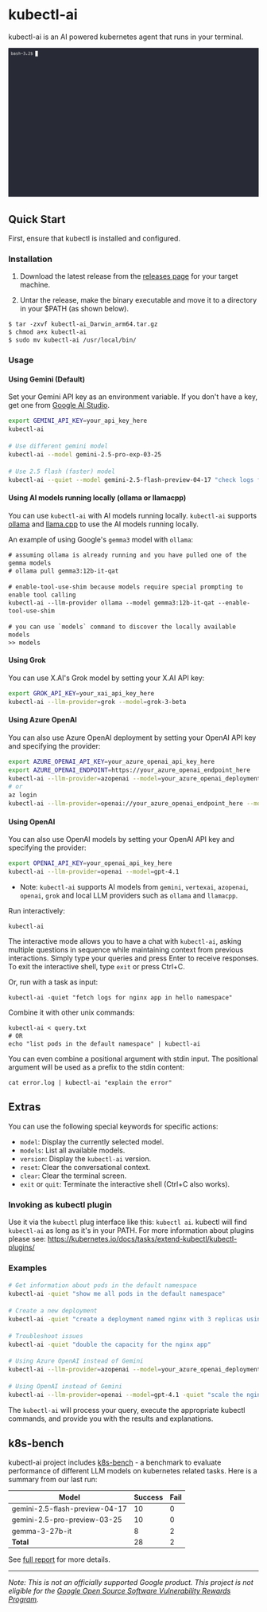 # kubectl-ai

kubectl-ai is an AI powered kubernetes agent that runs in your terminal.

![kubectl-ai demo GIF using: kubectl-ai "how's nginx app doing in my cluster"](./.github/kubectl-ai.gif)

## Quick Start

First, ensure that kubectl is installed and configured.

### Installation

1. Download the latest release from the [releases page](https://github.com/GoogleCloudPlatform/kubectl-ai/releases/latest) for your target machine.

2. Untar the release, make the binary executable and move it to a directory in your $PATH (as shown below).

```shell
$ tar -zxvf kubectl-ai_Darwin_arm64.tar.gz
$ chmod a+x kubectl-ai
$ sudo mv kubectl-ai /usr/local/bin/
```

### Usage

#### Using Gemini (Default)

Set your Gemini API key as an environment variable. If you don't have a key, get one from [Google AI Studio](https://aistudio.google.com).

```bash
export GEMINI_API_KEY=your_api_key_here
kubectl-ai

# Use different gemini model
kubectl-ai --model gemini-2.5-pro-exp-03-25

# Use 2.5 flash (faster) model
kubectl-ai --quiet --model gemini-2.5-flash-preview-04-17 "check logs for nginx app in hello namespace"
```

#### Using AI models running locally (ollama or llamacpp)

You can use `kubectl-ai` with AI models running locally. `kubectl-ai` supports [ollama](https://ollama.com/) and [llama.cpp](https://github.com/ggml-org/llama.cpp) to use the AI models running locally.

An example of using Google's `gemma3` model with `ollama`:

```shell
# assuming ollama is already running and you have pulled one of the gemma models
# ollama pull gemma3:12b-it-qat

# enable-tool-use-shim because models require special prompting to enable tool calling
kubectl-ai --llm-provider ollama --model gemma3:12b-it-qat --enable-tool-use-shim

# you can use `models` command to discover the locally available models
>> models
```

#### Using Grok

You can use X.AI's Grok model by setting your X.AI API key:

```bash
export GROK_API_KEY=your_xai_api_key_here
kubectl-ai --llm-provider=grok --model=grok-3-beta
```

#### Using Azure OpenAI

You can also use Azure OpenAI deployment by setting your OpenAI API key and specifying the provider:

```bash
export AZURE_OPENAI_API_KEY=your_azure_openai_api_key_here
export AZURE_OPENAI_ENDPOINT=https://your_azure_openai_endpoint_here
kubectl-ai --llm-provider=azopenai --model=your_azure_openai_deployment_name_here
# or
az login
kubectl-ai --llm-provider=openai://your_azure_openai_endpoint_here --model=your_azure_openai_deployment_name_here
```

#### Using OpenAI

You can also use OpenAI models by setting your OpenAI API key and specifying the provider:

```bash
export OPENAI_API_KEY=your_openai_api_key_here
kubectl-ai --llm-provider=openai --model=gpt-4.1
```

* Note: `kubectl-ai` supports AI models from `gemini`, `vertexai`, `azopenai`, `openai`, `grok` and local LLM providers such as `ollama` and `llamacpp`.

Run interactively:

```shell
kubectl-ai
```

The interactive mode allows you to have a chat with `kubectl-ai`, asking multiple questions in sequence while maintaining context from previous interactions. Simply type your queries and press Enter to receive responses. To exit the interactive shell, type `exit` or press Ctrl+C.

Or, run with a task as input:

```shell
kubectl-ai -quiet "fetch logs for nginx app in hello namespace"
```

Combine it with other unix commands:

```shell
kubectl-ai < query.txt
# OR
echo "list pods in the default namespace" | kubectl-ai
```

You can even combine a positional argument with stdin input. The positional argument will be used as a prefix to the stdin content:

```shell
cat error.log | kubectl-ai "explain the error"
```

## Extras

You can use the following special keywords for specific actions:

* `model`: Display the currently selected model.
* `models`: List all available models.
* `version`: Display the `kubectl-ai` version.
* `reset`: Clear the conversational context.
* `clear`: Clear the terminal screen.
* `exit` or `quit`: Terminate the interactive shell (Ctrl+C also works).

### Invoking as kubectl plugin

Use it via the `kubectl` plug interface like this: `kubectl ai`.  kubectl will find `kubectl-ai` as long as it's in your PATH.  For more information about plugins please see: https://kubernetes.io/docs/tasks/extend-kubectl/kubectl-plugins/


### Examples

```bash
# Get information about pods in the default namespace
kubectl-ai -quiet "show me all pods in the default namespace"

# Create a new deployment
kubectl-ai -quiet "create a deployment named nginx with 3 replicas using the nginx:latest image"

# Troubleshoot issues
kubectl-ai -quiet "double the capacity for the nginx app"

# Using Azure OpenAI instead of Gemini
kubectl-ai --llm-provider=azopenai --model=your_azure_openai_deployment_name_here -quiet "scale the nginx deployment to 5 replicas"

# Using OpenAI instead of Gemini
kubectl-ai --llm-provider=openai --model=gpt-4.1 -quiet "scale the nginx deployment to 5 replicas"
```

The `kubectl-ai` will process your query, execute the appropriate kubectl commands, and provide you with the results and explanations.

## k8s-bench

kubectl-ai project includes [k8s-bench](./k8s-bench/README.md) - a benchmark to evaluate performance of different LLM models on kubernetes related tasks. Here is a summary from our last run:

| Model | Success | Fail |
|-------|---------|------|
| gemini-2.5-flash-preview-04-17 | 10 | 0 |
| gemini-2.5-pro-preview-03-25 | 10 | 0 |
| gemma-3-27b-it | 8 | 2 |
| **Total** | 28 | 2 |

See [full report](./k8s-bench.md) for more details.

---

*Note: This is not an officially supported Google product. This project is not
eligible for the [Google Open Source Software Vulnerability Rewards
Program](https://bughunters.google.com/open-source-security).*
